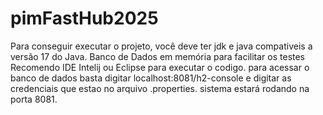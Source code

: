 # pimFastHub2025

Para conseguir executar o projeto, você deve ter jdk e java compativeis a versão 17 do Java.
Banco de Dados em memória para facilitar os testes 
Recomendo IDE Intelij ou Eclipse para executar o codigo.
para acessar o banco de dados basta digitar localhost:8081/h2-console e digitar as credenciais que estao no arquivo .properties.
sistema estará rodando na porta 8081.

